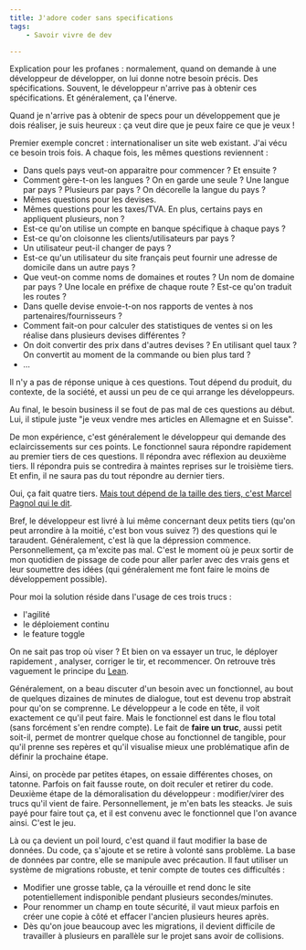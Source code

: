 ```yaml
---
title: J'adore coder sans specifications
tags:
    - Savoir vivre de dev

---
```


Explication pour les profanes : normalement, quand on demande à une développeur de développer, on lui donne notre besoin précis. Des spécifications. Souvent, le développeur n'arrive pas à obtenir ces spécifications. Et généralement, ça l'énerve.

<!--more-->

Quand je n'arrive pas à obtenir de specs pour un développement que je dois réaliser, je suis heureux : ça veut dire que je peux faire ce que je veux !

Premier exemple concret : internationaliser un site web existant. J'ai vécu ce besoin trois fois. A chaque fois, les mêmes questions reviennent :

* Dans quels pays veut-on apparaitre pour commencer ? Et ensuite ?
* Comment gère-t-on les langues ? On en garde une seule ? Une langue par pays ? Plusieurs par pays ? On décorelle la langue du pays ?
* Mêmes questions pour les devises.
* Mêmes questions pour les taxes/TVA. En plus, certains pays en appliquent plusieurs, non ?
* Est-ce qu'on utilise un compte en banque spécifique à chaque pays ?
* Est-ce qu'on cloisonne les clients/utilisateurs par pays ?
* Un utilisateur peut-il changer de pays ? 
* Est-ce qu'un utilisateur du site français peut fournir une adresse de domicile dans un autre pays ?
* Que veut-on comme noms de domaines et routes ? Un nom de domaine par pays ? Une locale en préfixe de chaque route ? Est-ce qu'on traduit les routes ?
* Dans quelle devise envoie-t-on nos rapports de ventes à nos partenaires/fournisseurs ?
* Comment fait-on pour calculer des statistiques de ventes si on les réalise dans plusieurs devises différentes ?
* On doit convertir des prix dans d'autres devises ? En utilisant quel taux ? On convertit au moment de la commande ou bien plus tard ?
* ...

Il n'y a pas de réponse unique à ces questions. Tout dépend du produit, du contexte, de la société, et aussi un peu de ce qui arrange les développeurs.

Au final, le besoin business il se fout de pas mal de ces questions au début. Lui, il stipule juste "je veux vendre mes articles en Allemagne et en Suisse".

De mon expérience, c'est généralement le développeur qui demande des eclaircissements sur ces points. Le fonctionnel saura répondre rapidement au premier tiers de ces questions. Il répondra avec réflexion au deuxième tiers. Il répondra puis se contredira à maintes reprises sur le troisième tiers. Et enfin, il ne saura pas du tout répondre au dernier tiers.

Oui, ça fait quatre tiers. [Mais tout dépend de la taille des tiers, c'est Marcel Pagnol qui le dit](http://www.marcel-pagnol.com/biblio-marius,8.html).

Bref, le développeur est  livré à lui même concernant deux petits tiers (qu'on peut arrondire à la moitié, c'est bon vous suivez ?) des questions qui le taraudent. Généralement, c'est là que la dépression commence. Personnellement, ça m'excite pas mal. C'est le moment où je peux sortir de mon quotidien de pissage de code pour aller parler avec des vrais gens et leur soumettre des idées (qui généralement me font faire le moins de développement possible).

Pour moi la solution réside dans l'usage de ces trois trucs :

* l'agilité
* le déploiement continu
* le feature toggle

On ne sait pas trop où viser ? Et bien on va essayer un truc, le déployer rapidement , analyser, corriger le tir, et recommencer. On retrouve très vaguement le principe du [Lean](http://www.infoq.com/fr/presentations/lean-startup-autour-petite-mousse).

Généralement, on a beau discuter d'un besoin avec un fonctionnel, au bout de quelques dizaines de minutes de dialogue, tout est devenu trop abstrait pour qu'on se comprenne. Le développeur a le code en tête, il voit exactement ce qu'il peut faire. Mais le fonctionnel est dans le flou total (sans forcément s'en rendre compte). Le fait de **faire un truc**, aussi petit soit-il, permet de montrer quelque chose au fonctionnel de tangible, pour qu'il prenne ses repères et qu'il visualise mieux une problématique afin de définir la prochaine étape.

Ainsi, on procède par petites étapes, on essaie différentes choses, on tatonne. Parfois on fait fausse route, on doit reculer et retirer du code. Deuxième étape de la démoralisation du développeur : modifier/virer des trucs qu'il vient de faire. Personnellement, je m'en bats les steacks. Je suis payé pour faire tout ça, et il est convenu avec le fonctionnel que l'on avance ainsi. C'est le jeu.

Là ou ça devient un poil lourd, c'est quand il faut modifier la base de données. Du code, ça s'ajoute et se retire à volonté sans problème. La base de données par contre, elle se manipule avec précaution. Il faut utiliser un système de migrations robuste, et tenir compte de toutes ces difficultés :
* Modifier une grosse table, ça la vérouille et rend donc le site potentiellement indisponible pendant plusieurs secondes/minutes.
* Pour renommer un champ en toute sécurité, il vaut mieux parfois en créer une copie à côté et effacer l'ancien plusieurs heures après.
* Dès qu'on joue beaucoup avec les migrations, il devient difficile de travailler à plusieurs en parallèle sur le projet sans avoir de collisions.


